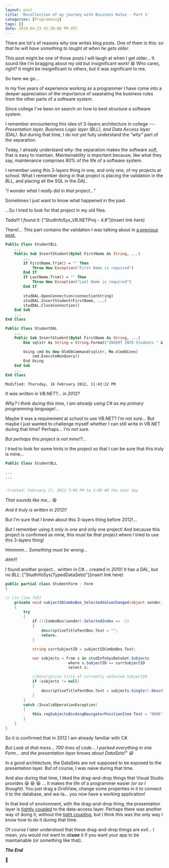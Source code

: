 ```yaml
---
layout: post
title: 'Recollection of my journey with Business Rules - Part 1'
categories: [Programming]
tags: []
date: 2018-04-23 02:30:00 PM UTC
---
```


<!-- April 23, 2018 10:30:00 PM Philippine Time -->
<!-- December 20, 2017 2:20:00 AM Philippine Time -->


There are lot's of reasons why one writes blog posts. One of them is this: _so that he will have something to laught at when he gets older._

This post might be one of those posts I will laugh at when I get older... It sound like I'm bragging about my old but insignificant work! :laughing: Who cares, right? It might be insignificant to others, but it was significant to me.

So here we go...

In my five years of experience working as a programmer I have come into a deeper appreciation of the importance of separating the business rules from the other parts of a software system.

<!--more-->

Since college I've been on search on how to best structure a software system.

I remember encountering this idea of 3-layers architecture in college --- _Presentation layer, Business Logic layer (BLL), and Data Access layer (DAL)_. But during that time, I do not yet fully understand the _"why"_ part of the separation.

Today, I already understand why: the separation makes the software _soft_, that is easy to maintain. Maintainability is important because, like what they say, maintenance comprises 80% of the life of a software system.

<!--more-->


I remember using this 3-layers thing in one, and only one, of my projects at school. What I remember doing in that project is placing the validation in the _BLL_, and placing all the SQL in the _DAL_.

_"I wonder what I really did in that project..."_

Sometimes I just want to know what happened in the past.

...So I tried to look for that project in my old files. 

_Tada!!! I found it:_ ["StudInfoSys_VB.NETProj - 4.8"](insert link here)

There!... This part contains the validation I was talking about in [a previous post.](/2018/03/21/on-maintainability-and-the-separation-of-business-rules)

``` vb
Public Class StudentBLL
    ...
    Public Sub InsertStudent(ByVal FirstName As String, ...)
        ...
        If FirstName.Trim() = "" Then
            Throw New Exception("First Name is required")
        End If
        If LastName.Trim() = "" Then
            Throw New Exception("Last Name is required")
        End If
        
        studDAL.OpenConnection(connectionString)
        studDAL.InsertStudent(FirstName, ...)
        studDAL.CloseConnection()
    End Sub
    ...
End Class
```

``` vb 
Public Class StudentDAL
    ...
    Public Sub InsertStudent(ByVal FirstName As String, ...)
        Dim sqlstr As String = String.Format("INSERT INTO Students " & ...

        Using cmd As New OleDbCommand(sqlstr, Me.oledbConn)
            cmd.ExecuteNonQuery()
        End Using
    End Sub
    ...
End Class
```

```
Modified: Thursday, ‎16 ‎February ‎2012, ‏‎11:43:22 PM
```

_It was written in VB.NET?... in 2012?_

_Why? I think during this time, I am already using C# as my primary programming language!..._

Maybe it was a requirement at school to use VB.NET? I'm not sure... But maybe I just wanted to challenge myself whether I can still write in VB.NET during that time? Perhaps... I'm not sure.

_But perhaps this project is not mine!?..._

I tried to look for some hints in the project so that I can be sure that this truly is mine...

``` vb
Public Class StudentBLL

...
...


'Created: February 17, 2012 7:00 PM to 2:00 AM the next day
```

_That sounds like me..._  :smile:

_And it truly is written in 2012!!_

But I'm sure that I knew about this 3-layers thing before 2012!...

_But_ I remember using it only in _one_ and only one project! And because this project is confirmed as mine, this must be _that_ project where I tried to use this 3-layers thing!

_Hmmmm... Something must be wrong..._

_Ahh!!!_

I found another project... written in C#... created in 2010! It has a _DAL_, but no _BLL_: ["StudInfoSys(TypedDataSets)"](insert link here)


``` csharp
public partial class StudentForm : Form
{

// [in line 719]
    private void subjectIDComboBox_SelectedValueChanged(object sender, EventArgs e)
    {
        try
        {
            if (((ComboBox)sender).SelectedIndex == -1)
            {
                descriptiveTitleTextBox.Text = "";
                return;
            }

            string currSubjectID = subjectIDComboBox.Text;

            var subjects = from s in studInfoSysDataSet.Subjects
                            where s.SubjectID == currSubjectID
                            select s;

            //Descriptive title of currently selected SubjectID
            if (subjects != null)
            {
                descriptiveTitleTextBox.Text = subjects.Single().DescriptiveTitle;
            }
        }
        catch (InvalidOperationException)
        {
            this.regSubjectsBindingNavigatorPositionItem.Text = "NONE";
        }
    }
}
```

So it is confirmed that in 2012 I am already familiar with C#.

_But Look at that mess... 700 lines of code... I packed everything in one Form... and the presentation layer knows about DataSets!" :laughing:_

In a good architecture, the DataSets are not supposed to be exposed to the presentation layer. But of course, I was naive during that time.

And also during that time, I liked the drag-and-drop things that Visual Studio provides :laughing: :laughing: :laughing: ... It makes the life of a programmer easier _(or so I thought)_. You just drag a GridView, change some properties in it to connect it to the database, and wa-la... you now have a working application!

In that kind of environment, with the drag-and-drop thing, the presentation layer is [tightly coupled](http://blog.ploeh.dk/2012/02/02/LooseCouplingandtheBigPicture/) to the data-access layer. Perhaps there was another way of doing it, without the [tight coupling](http://blog.ploeh.dk/2012/02/02/LooseCouplingandtheBigPicture/), but I think this was the only way I know how to do it during that time.

Of course I later understood that these drag-and-drop things are _evil_... I mean, you would _not_ want to _ab**use**_ it if you want your app to be maintainable (or something like that).

**_The End_**

:bow:
